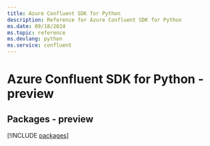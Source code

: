 ```yaml
---
title: Azure Confluent SDK for Python
description: Reference for Azure Confluent SDK for Python
ms.date: 09/18/2024
ms.topic: reference
ms.devlang: python
ms.service: confluent
---
```

# Azure Confluent SDK for Python - preview
## Packages - preview
[!INCLUDE [packages](confluent-index.md)]